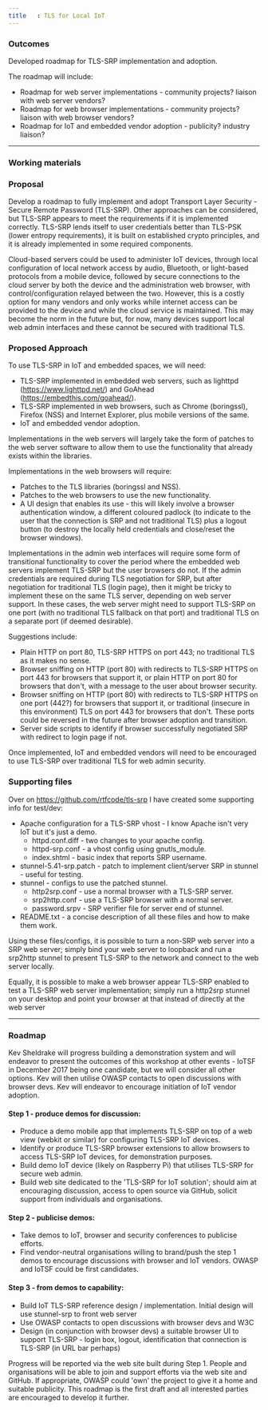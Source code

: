 ```yaml
---
title	: TLS for Local IoT
---
```


### Outcomes

Developed roadmap for TLS-SRP implementation and adoption.

The roadmap will include:
- Roadmap for web server implementations - community projects? liaison with web server vendors?
- Roadmap for web browser implementations - community projects? liaison with web browser vendors?
- Roadmap for IoT and embedded vendor adoption - publicity? industry liaison?
 
 --- 
 
### Working materials

### Proposal

Develop a roadmap to fully implement and adopt Transport Layer Security - Secure Remote Password (TLS-SRP).  Other approaches can be considered, but TLS-SRP appears to meet the requirements if it is implemented correctly. TLS-SRP lends itself to user credentials better than TLS-PSK (lower entropy requirements), it is built on established crypto principles, and it is already implemented in some required components.

Cloud-based servers could be used to administer IoT devices, through local configuration of local network access by audio, Bluetooth, or light-based protocols from a mobile device, followed by secure connections to the cloud server by both the device and the administration web browser, with control/configuration relayed between the two. However, this is a costly option for many vendors and only works while internet access can be provided to the device and while the cloud service is maintained.  This may become the norm in the future but, for now, many devices support local web admin interfaces and these cannot be secured with traditional TLS.

### Proposed Approach

To use TLS-SRP in IoT and embedded spaces, we will need:

- TLS-SRP implemented in embedded web servers, such as lighttpd (https://www.lighttpd.net/) and GoAhead (https://embedthis.com/goahead/).
- TLS-SRP implemented in web browsers, such as Chrome (boringssl), Firefox (NSS) and Internet Explorer, plus mobile versions of the same.
- IoT and embedded vendor adoption.

Implementations in the web servers will largely take the form of patches to the web server software to allow them to use the functionality that already exists within the libraries.

Implementations in the web browsers will require:

- Patches to the TLS libraries (boringssl and NSS).
- Patches to the web browsers to use the new functionality.
- A UI design that enables its use - this will likely involve a browser authentication window, a different coloured padlock (to indicate to the user that the connection is SRP and not traditional TLS) plus a logout button (to destroy the locally held credentials and close/reset the browser windows).

Implementations in the admin web interfaces will require some form of transitional functionality to cover the period where the embedded web servers implement TLS-SRP but the user browsers do not.  If the admin credentials are required during TLS negotiation for SRP, but after negotiation for traditional TLS (login page), then it might be tricky to implement these on the same TLS server, depending on web server support.  In these cases, the web server might need to support TLS-SRP on one port (with no traditional TLS fallback on that port) and traditional TLS on a separate port (if deemed desirable).

Suggestions include:

- Plain HTTP on port 80, TLS-SRP HTTPS on port 443; no traditional TLS as it makes no sense.
- Browser sniffing on HTTP (port 80) with redirects to TLS-SRP HTTPS on port 443 for browsers that support it, or plain HTTP on port 80 for browsers that don't, with a message to the user about browser security.
- Browser sniffing on HTTP (port 80) with redirects to TLS-SRP HTTPS on one port (442?) for browsers that support it, or traditional (insecure in this environment) TLS on port 443 for browsers that don't.  These ports could be reversed in the future after browser adoption and transition.
- Server side scripts to identify if browser successfully negotiated SRP with redirect to login page if not.

Once implemented, IoT and embedded vendors will need to be encouraged to use TLS-SRP over traditional TLS for web admin security.

### Supporting files

Over on https://github.com/rtfcode/tls-srp I have created some supporting info for test/dev:
* Apache configuration for a TLS-SRP vhost - I know Apache isn't very IoT but it's just a demo.
  * httpd.conf.diff - two changes to your apache config.
  * httpd-srp.conf - a vhost config using gnutls_module.
  * index.shtml - basic index that reports SRP username.
* stunnel-5.41-srp.patch - patch to implement client/server SRP in stunnel - useful for testing.
* stunnel - configs to use the patched stunnel.
  * http2srp.conf - use a normal browser with a TLS-SRP server.
  * srp2http.conf - use a TLS-SRP browser with a normal server.
  * password.srpv - SRP verifier file for server end of stunnel.
* README.txt - a concise description of all these files and how to make them work.

Using these files/configs, it is possible to turn a non-SRP web server into a SRP web server; simply bind your web server to loopback and run a srp2http stunnel to present TLS-SRP to the network and connect to the web server locally.

Equally, it is possible to make a web browser appear TLS-SRP enabled to test a TLS-SRP web server implementation; simply run a http2srp stunnel on your desktop and point your browser at that instead of directly at the web server

 ---

### Roadmap

Kev Sheldrake will progress building a demonstration system and will endeavor to present the outcomes of this workshop at other events - IoTSF in December 2017 being one candidate, but we will consider all other options. Kev will then utilise OWASP contacts to open discussions with browser devs.  Kev will endeavor to encourage initiation of IoT vendor adoption.

#### Step 1 - produce demos for discussion:

  - Produce a demo mobile app that implements TLS-SRP on top of a web view (webkit or similar) for configuring TLS-SRP IoT devices.
  - Identify or produce TLS-SRP browser extensions to allow browsers to access TLS-SRP IoT devices, for demonstration purposes.
  - Build demo IoT device (likely on Raspberry Pi) that utilises TLS-SRP for secure web admin.
  - Build web site dedicated to the 'TLS-SRP for IoT solution'; should aim at encouraging discussion, access to open source via GitHub, solicit support from individuals and organisations.
  
#### Step 2 - publicise demos:

  - Take demos to IoT, browser and security conferences to publicise efforts.
  - Find vendor-neutral organisations willing to brand/push the step 1 demos to encourage discussions with browser and IoT vendors.  OWASP and IoTSF could be first candidates.
  
#### Step 3 - from demos to capability:

  - Build IoT TLS-SRP reference design / implementation.  Initial design will use stunnel-srp to front web server
  - Use OWASP contacts to open discussions with browser devs and W3C
  - Design (in conjunction with browser devs) a suitable browser UI to support TLS-SRP - login box, logout, identification that connection is TLS-SRP (in URL bar perhaps)

Progress will be reported via the web site built during Step 1.  People and organisations will be able to join and support efforts via the web site and GitHub.  If appropriate, OWASP could 'own' the project to give it a home and suitable publicity.  This roadmap is the first draft and all interested parties are encouraged to develop it further.
